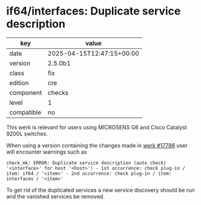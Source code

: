 [//]: # (werk v2)
# if64/interfaces: Duplicate service description

key        | value
---------- | ---
date       | 2025-04-15T12:47:15+00:00
version    | 2.5.0b1
class      | fix
edition    | cre
component  | checks
level      | 1
compatible | no

This werk is relevant for users using MICROSENS G6 and Cisco Catalyst 9200L switches.

When using a version containing the changes made in [werk #17786](https://checkmk.com/werk/17786) user will encounter warnings such as
```
check_mk: ERROR: Duplicate service description (auto check) '<interface>' for host '<host>'! - 1st occurrence: check plug-in / item: if64 / '<item>' - 2nd occurrence: check plug-in / item: interfaces / '<item>'
```

To get rid of the duplicated services a new service discovery should be run and the vanished services be removed.
